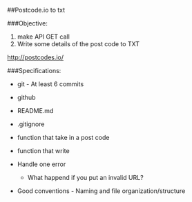 
##Postcode.io to txt

###Objective:

1. make API GET call
2. Write some details of the post code to TXT


http://postcodes.io/


###Specifications:
- git - At least 6 commits
- github
- README.md
- .gitignore
- function that take in a post code
- function that write
- Handle one error 
    - What happend if you put an invalid URL?

- Good conventions - Naming and file organization/structure